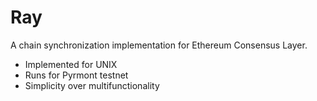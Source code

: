 # Ray

A chain synchronization implementation for Ethereum Consensus Layer.

- Implemented for UNIX
- Runs for Pyrmont testnet
- Simplicity over multifunctionality
